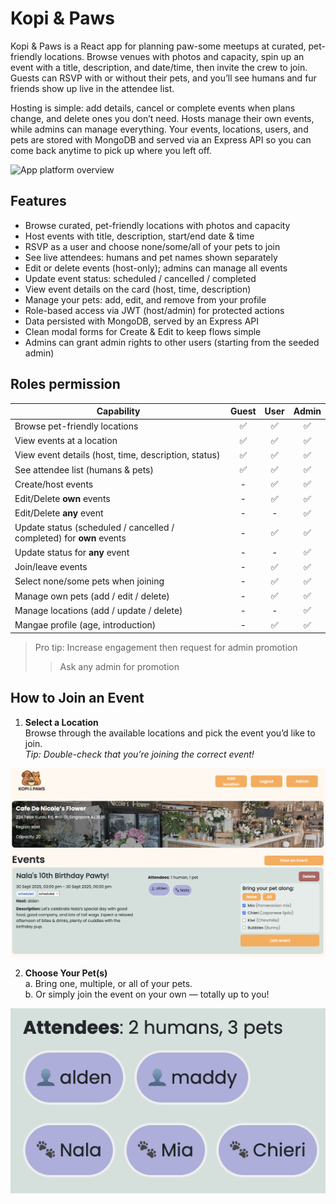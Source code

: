 # Kopi & Paws

Kopi & Paws is a React app for planning paw-some meetups at curated, pet-friendly locations. Browse venues with photos and capacity, spin up an event with a title, description, and date/time, then invite the crew to join. Guests can RSVP with or without their pets, and you’ll see humans and fur friends show up live in the attendee list.

Hosting is simple: add details, cancel or complete events when plans change, and delete ones you don’t need. Hosts manage their own events, while admins can manage everything. Your events, locations, users, and pets are stored with MongoDB and served via an Express API so you can come back anytime to pick up where you left off.

![App platform overview](/assets/platformOverview.png)

## Features

- Browse curated, pet-friendly locations with photos and capacity
- Host events with title, description, start/end date & time
- RSVP as a user and choose none/some/all of your pets to join
- See live attendees: humans and pet names shown separately
- Edit or delete events (host-only); admins can manage all events
- Update event status: scheduled / cancelled / completed
- View event details on the card (host, time, description)
- Manage your pets: add, edit, and remove from your profile
- Role-based access via JWT (host/admin) for protected actions
- Data persisted with MongoDB, served by an Express API
- Clean modal forms for Create & Edit to keep flows simple
- Admins can grant admin rights to other users (starting from the seeded admin)

## Roles permission
| Capability                                                           | Guest | User | Admin |
| -------------------------------------------------------------------- | :---: | :--: | :---: |
| Browse pet-friendly locations                                        |   ✅   |   ✅  |   ✅   |
| View events at a location                                            |   ✅   |   ✅  |   ✅   |
| View event details (host, time, description, status)                 |   ✅   |   ✅  |   ✅   |
| See attendee list (humans & pets)                                    |   ✅   |   ✅  |   ✅   |
| Create/host events                                                   |   -   |   ✅  |   ✅   |
| Edit/Delete **own** events                                           |   -   |   ✅  |   ✅   |
| Edit/Delete **any** event                                            |   -   |   -   |   ✅   |
| Update status (scheduled / cancelled / completed) for **own** events |   -   |   ✅  |   ✅   |
| Update status for **any** event                                      |   -   |   -   |   ✅   |
| Join/leave events                                                    |   -   |   ✅  |   ✅   |
| Select none/some pets when joining                                   |   -   |   ✅  |   ✅   |
| Manage own pets (add / edit / delete)                                |   -   |   ✅  |   ✅   |
| Manage locations (add / update / delete)                             |   -   |   -   |   ✅   |
| Mangae profile (age, introduction)                                   |   -   |   ✅  |   ✅   |

> Pro tip: Increase engagement then request for admin promotion
>> Ask any admin for promotion

## How to Join an Event

1. **Select a Location**  
   Browse through the available locations and pick the event you’d like to join.  
   *Tip: Double-check that you’re joining the correct event!*

![Location page with events to join](/assets/joiningEvent.png)

2. **Choose Your Pet(s)**  
   a. Bring one, multiple, or all of your pets.  
   b. Or simply join the event on your own — totally up to you!

![Updated attendees panel after joining](/assets/attendeesPanel.png)
